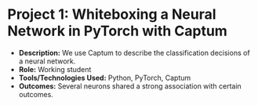 # Project 1: Whiteboxing a Neural Network in PyTorch with Captum
- **Description:** We use Captum to describe the classification decisions of a neural network.
- **Role:** Working student
- **Tools/Technologies Used:** Python, PyTorch, Captum
- **Outcomes:** Several neurons shared a strong association with certain outcomes.
